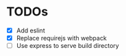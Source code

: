 # TODOs

- [X] Add eslint
- [X] Replace requirejs with webpack
- [ ] Use express to serve build directory
